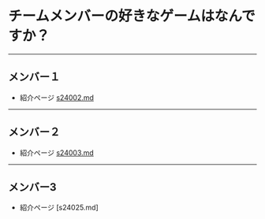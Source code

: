 # チームメンバーの好きなゲームはなんですか？
------------------------------------------------------------------

## メンバー１

* 紹介ページ [s24002.md](https://github.com/s24002/GitLesson04-2/tree/s24002_game/s24002)
------------------------------------------------------------------
## メンバー２

* 紹介ページ [s24003.md](/s24003/s24003.md)
------------------------------------------------------------------
## メンバー3

* 紹介ページ [s24025.md]
